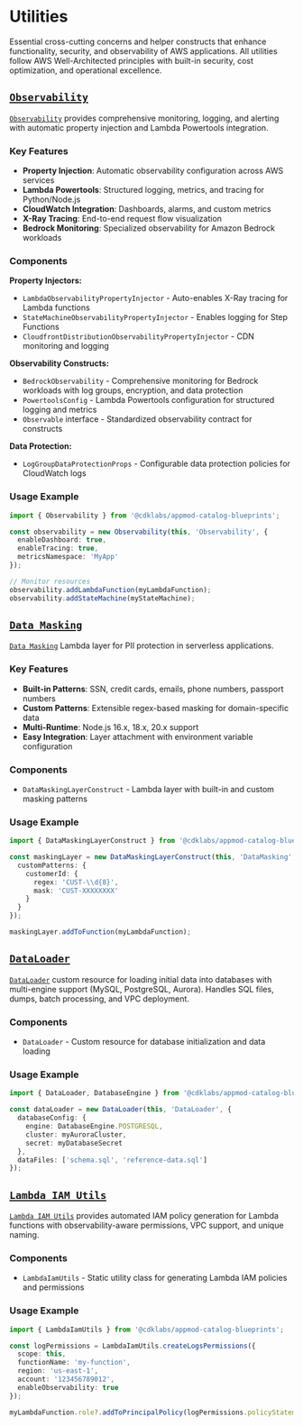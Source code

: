 # Utilities

Essential cross-cutting concerns and helper constructs that enhance functionality, security, and observability of AWS applications. All utilities follow AWS Well-Architected principles with built-in security, cost optimization, and operational excellence.

## [`Observability`](https://github.com/cdklabs/cdk-appmod-catalog-blueprints/tree/main/use-cases/utilities/observability)

[`Observability`](https://github.com/cdklabs/cdk-appmod-catalog-blueprints/tree/main/use-cases/utilities/observability) provides comprehensive monitoring, logging, and alerting with automatic property injection and Lambda Powertools integration.

### Key Features
- **Property Injection**: Automatic observability configuration across AWS services
- **Lambda Powertools**: Structured logging, metrics, and tracing for Python/Node.js
- **CloudWatch Integration**: Dashboards, alarms, and custom metrics
- **X-Ray Tracing**: End-to-end request flow visualization
- **Bedrock Monitoring**: Specialized observability for Amazon Bedrock workloads

### Components
**Property Injectors:**
- `LambdaObservabilityPropertyInjector` - Auto-enables X-Ray tracing for Lambda functions
- `StateMachineObservabilityPropertyInjector` - Enables logging for Step Functions
- `CloudfrontDistributionObservabilityPropertyInjector` - CDN monitoring and logging

**Observability Constructs:**
- `BedrockObservability` - Comprehensive monitoring for Bedrock workloads with log groups, encryption, and data protection
- `PowertoolsConfig` - Lambda Powertools configuration for structured logging and metrics
- `Observable` interface - Standardized observability contract for constructs

**Data Protection:**
- `LogGroupDataProtectionProps` - Configurable data protection policies for CloudWatch logs

### Usage Example
```typescript
import { Observability } from '@cdklabs/appmod-catalog-blueprints';

const observability = new Observability(this, 'Observability', {
  enableDashboard: true,
  enableTracing: true,
  metricsNamespace: 'MyApp'
});

// Monitor resources
observability.addLambdaFunction(myLambdaFunction);
observability.addStateMachine(myStateMachine);
```

## [`Data Masking`](https://github.com/cdklabs/cdk-appmod-catalog-blueprints/tree/main/use-cases/utilities/lambda_layers/data-masking)

[`Data Masking`](https://github.com/cdklabs/cdk-appmod-catalog-blueprints/tree/main/use-cases/utilities/lambda_layers/data-masking) Lambda layer for PII protection in serverless applications.

### Key Features
- **Built-in Patterns**: SSN, credit cards, emails, phone numbers, passport numbers
- **Custom Patterns**: Extensible regex-based masking for domain-specific data
- **Multi-Runtime**: Node.js 16.x, 18.x, 20.x support
- **Easy Integration**: Layer attachment with environment variable configuration

### Components
- `DataMaskingLayerConstruct` - Lambda layer with built-in and custom masking patterns

### Usage Example
```typescript
import { DataMaskingLayerConstruct } from '@cdklabs/appmod-catalog-blueprints';

const maskingLayer = new DataMaskingLayerConstruct(this, 'DataMasking', {
  customPatterns: {
    customerId: {
      regex: 'CUST-\\d{8}',
      mask: 'CUST-XXXXXXXX'
    }
  }
});

maskingLayer.addToFunction(myLambdaFunction);
```

## [`DataLoader`](https://github.com/cdklabs/cdk-appmod-catalog-blueprints/blob/main/use-cases/utilities/data-loader.ts)

[`DataLoader`](https://github.com/cdklabs/cdk-appmod-catalog-blueprints/blob/main/use-cases/utilities/data-loader.ts) custom resource for loading initial data into databases with multi-engine support (MySQL, PostgreSQL, Aurora). Handles SQL files, dumps, batch processing, and VPC deployment.

### Components
- `DataLoader` - Custom resource for database initialization and data loading

### Usage Example
```typescript
import { DataLoader, DatabaseEngine } from '@cdklabs/appmod-catalog-blueprints';

const dataLoader = new DataLoader(this, 'DataLoader', {
  databaseConfig: {
    engine: DatabaseEngine.POSTGRESQL,
    cluster: myAuroraCluster,
    secret: myDatabaseSecret
  },
  dataFiles: ['schema.sql', 'reference-data.sql']
});
```

## [`Lambda IAM Utils`](https://github.com/cdklabs/cdk-appmod-catalog-blueprints/blob/main/use-cases/utilities/lambda-iam-utils.ts)

[`Lambda IAM Utils`](https://github.com/cdklabs/cdk-appmod-catalog-blueprints/blob/main/use-cases/utilities/lambda-iam-utils.ts) provides automated IAM policy generation for Lambda functions with observability-aware permissions, VPC support, and unique naming.

### Components
- `LambdaIamUtils` - Static utility class for generating Lambda IAM policies and permissions

### Usage Example
```typescript
import { LambdaIamUtils } from '@cdklabs/appmod-catalog-blueprints';

const logPermissions = LambdaIamUtils.createLogsPermissions({
  scope: this,
  functionName: 'my-function',
  region: 'us-east-1',
  account: '123456789012',
  enableObservability: true
});

myLambdaFunction.role?.addToPrincipalPolicy(logPermissions.policyStatements[0]);
```
